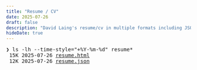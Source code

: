```yaml
---
title: "Resume / CV"
date: 2025-07-26
draft: false
description: "David Laing's resume/cv in multiple formats including JSON Resume Schema, PDF, and Word formats"
hideDate: true
---
```


<div class="terminal-output">
<pre><span class="terminal-command">❯ ls -lh --time-style="+%Y-%m-%d" resume*</span>
 15K 2025-07-26 <a href="https://registry.jsonresume.org/mrdavidlaing">resume.html</a>
 12K 2025-07-26 <a href="/resume.json">resume.json</a></pre></div>